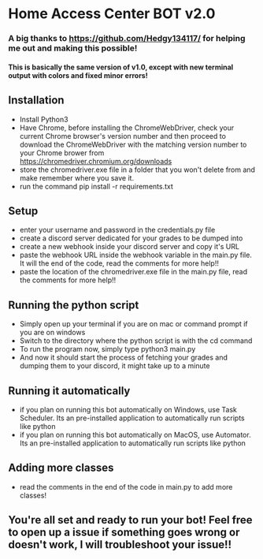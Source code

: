 # Home Access Center BOT v2.0

### A big thanks to https://github.com/Hedgy134117/ for helping me out and making this possible!

#### This is basically the same version of v1.0, except with new terminal output with colors and fixed minor errors!

## Installation
* Install Python3
* Have Chrome, before installing the ChromeWebDriver, check your current Chrome browser's version number and then proceed to download the ChromeWebDriver with the matching version number to your Chrome brower from https://chromedriver.chromium.org/downloads 
* store the chromedriver.exe file in a folder that you won't delete from and make remember where you save it.
* run the command pip install -r requirements.txt

## Setup
* enter your username and password in the credentials.py file
* create a discord server dedicated for your grades to be dumped into
* create a new webhook inside your discord server and copy it's URL
* paste the webhook URL inside the webhook variable in the main.py file. It will the end of the code, read the comments for more help!!
* paste the location of the chromedriver.exe file in the main.py file, read the comments for more help!!

## Running the python script
* Simply open up your terminal if you are on mac or command prompt if you are on windows
* Switch to the directory where the python script is with the cd command
* To run the program now, simply type python3 main.py
* And now it should start the process of fetching your grades and dumping them to your discord, it might take up to a minute

## Running it automatically
* if you plan on running this bot automatically on Windows, use Task Scheduler. Its an pre-installed application to automatically run scripts like python
* if you plan on running this bot automatically on MacOS, use Automator. Its an pre-installed application to automatically run scripts like python

## Adding more classes
* read the comments in the end of the code in main.py to add more classes!

## You're all set and ready to run your bot! Feel free to open up a issue if something goes wrong or doesn't work, I will troubleshoot your issue!! 
